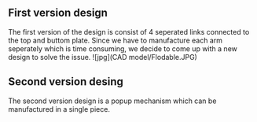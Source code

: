 ## First version design
The first version of the design is consist of 4 seperated links connected to the top and buttom plate. Since we have to manufacture each arm seperately which is time consuming, we decide to come up with a new design to solve the issue.
![jpg](CAD model/Flodable.JPG)

## Second version desing
The second version design is a popup mechanism which can  be manufactured in a single piece.

